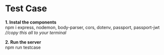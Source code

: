 # Test Case

<strong>1. Instal the components</strong> <br>
npm i express, nodemon, body-parser, cors, dotenv, passport, passport-jwt   <i>//copy this all to your terminal</i>

<strong>2. Run the server</strong> <br>
npm run testcase
